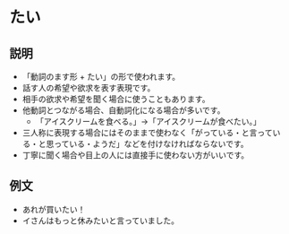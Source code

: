 # たい

## 説明
- 「動詞のます形 + たい」の形で使われます。
- 話す人の希望や欲求を表す表現です。
- 相手の欲求や希望を聞く場合に使うこともあります。
- 他動詞とつながる場合、自動詞化になる場合が多いです。
  - 「アイスクリームを食べる。」→「アイスクリームが食べたい。」
- 三人称に表現する場合にはそのままで使わなく「がっている・と言っている・と思っている・ようだ」などを付けなければならないです。
- 丁寧に聞く場合や目上の人には直接手に使わない方がいいです。

## 例文

- あれが買いたい！
- イさんはもっと休みたいと言っていました。